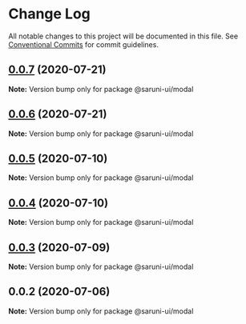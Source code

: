 # Change Log

All notable changes to this project will be documented in this file.
See [Conventional Commits](https://conventionalcommits.org) for commit guidelines.

## [0.0.7](https://github.com/tambium/saruni-ui/compare/@saruni-ui/modal@0.0.6...@saruni-ui/modal@0.0.7) (2020-07-21)

**Note:** Version bump only for package @saruni-ui/modal





## [0.0.6](https://github.com/tambium/saruni-ui/compare/@saruni-ui/modal@0.0.5...@saruni-ui/modal@0.0.6) (2020-07-21)

**Note:** Version bump only for package @saruni-ui/modal





## [0.0.5](https://github.com/tambium/saruni-ui/compare/@saruni-ui/modal@0.0.4...@saruni-ui/modal@0.0.5) (2020-07-10)

**Note:** Version bump only for package @saruni-ui/modal





## [0.0.4](https://github.com/tambium/saruni-ui/compare/@saruni-ui/modal@0.0.3...@saruni-ui/modal@0.0.4) (2020-07-10)

**Note:** Version bump only for package @saruni-ui/modal





## [0.0.3](https://github.com/tambium/saruni-ui/compare/@saruni-ui/modal@0.0.2...@saruni-ui/modal@0.0.3) (2020-07-09)

**Note:** Version bump only for package @saruni-ui/modal





## 0.0.2 (2020-07-06)

**Note:** Version bump only for package @saruni-ui/modal

